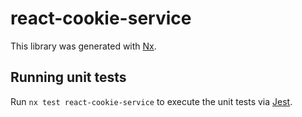 # react-cookie-service

This library was generated with [Nx](https://nx.dev).

## Running unit tests

Run `nx test react-cookie-service` to execute the unit tests via [Jest](https://jestjs.io).
